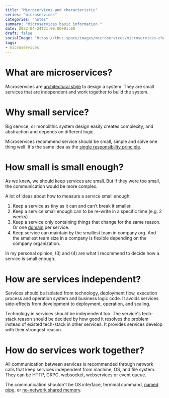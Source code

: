 ```yaml
---
title: "Microservices and characteristic"
series: "microservices"
categories: "notes"
summary: "Microservices basic information "
date: 2022-04-24T21:00:00+01:00
draft: false
socialImage: "https://thuc.space/images/microservices/microservices-characteristic.png"
tags:
- microservices
---
```


# What are microservices?

Microservices are [architectural style](https://en.wikipedia.org/wiki/Software_architecture#Architectural_styles_and_patterns) to design a system. They are small services that are independent and work together to build the system.

# Why small service?

Big service, or monolithic system design easily creates complexity, and abstraction and depends on different logic.

Microservices recommend service should be small, simple and solve one thing well. It's the same idea as the [single responsibility principle](https://en.wikipedia.org/wiki/Single-responsibility_principle).

# How small is small enough?

As we knew, we should keep services are small. But if they were too small, the communication would be more complex.

A lot of ideas about how to measure a service small enough:
 1. Keep a service as tiny as it can and can't break it smaller.
 2. Keep a service small enough can to be re-write in a specific time (e.g. 2 weeks)
 3. Keep a service only containing things that change for the same reason. Or one [domain](https://en.wikipedia.org/wiki/Domain-driven_design) per service.
 4. Keep service can maintain by the smallest team in company org. And the smallest team size in a company is flexible depending on the company organization.

In my personal opinion, (3) and (4) are what I recommend to decide how a service is small enough.

# How are services independent?

Services should be isolated from technology, deployment flow, execution process and operation system and business logic code. It avoids services side-effects from development to deployment, operation, and scaling.

Technology in services should be independent too. The service's tech-stack reason should be decided by how good it resolves the problem instead of existed tech-stack in other services. It provides services develop with their strongest reason.

# How do services work together?

All communication between services is recommended through network calls that keep services independent from machine, OS, and file system. They can be HTTP, GRPC, websocket, webservices or event queue.

The communication shouldn't be OS interface, terminal command, [named pipe](https://en.wikipedia.org/wiki/Named_pipe), or [no-network shared memory](https://en.wikipedia.org/wiki/Shared_memory).


